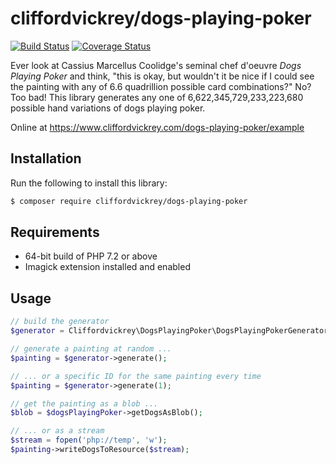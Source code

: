 # cliffordvickrey/dogs-playing-poker

[![Build Status](https://travis-ci.com/cliffordvickrey/dogs-playing-poker.svg?branch=master)](https://travis-ci.com/cliffordvickrey/dogs-playing-poker/)
[![Coverage Status](https://coveralls.io/repos/github/cliffordvickrey/dogs-playing-poker/badge.svg)](https://coveralls.io/github/cliffordvickrey/dogs-playing-poker)

Ever look at Cassius Marcellus Coolidge's seminal chef d'oeuvre *Dogs Playing Poker* and think,  "this is okay, but wouldn't it be nice if I could see the painting with any of 6.6 quadrillion possible card combinations?" No? Too bad! This library generates any one of 6,622,345,729,233,223,680 possible hand variations of dogs playing poker.

Online at https://www.cliffordvickrey.com/dogs-playing-poker/example

## Installation

Run the following to install this library:
```bash
$ composer require cliffordvickrey/dogs-playing-poker
```

## Requirements

* 64-bit build of PHP 7.2 or above
* Imagick extension installed and enabled

## Usage

```php
// build the generator
$generator = Cliffordvickrey\DogsPlayingPoker\DogsPlayingPokerGenerator::build();

// generate a painting at random ...
$painting = $generator->generate();

// ... or a specific ID for the same painting every time
$painting = $generator->generate(1);

// get the painting as a blob ...
$blob = $dogsPlayingPoker->getDogsAsBlob();

// ... or as a stream
$stream = fopen('php://temp', 'w');
$painting->writeDogsToResource($stream);
```
